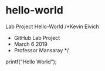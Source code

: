 # hello-world
Lab Project Hello-World
/*Kevin Eivich
* GitHub Lab Project
* March 6 2019
* Professor Mansaray
*/

printf("Hello World");
